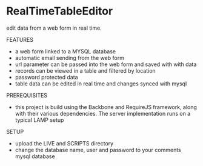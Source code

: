 # RealTimeTableEditor
edit data from a web form in real time. 

FEATURES
 - a web form linked to a MYSQL database
 - automatic email sending from the web form
 - url parameter can be passed into the web form and saved with with data
 - records can be viewed in a table and filtered by location
 - password protected data
 - table data can be edited in real time and changes synced with mysql
 
PREREQUISITES
 - this project is build using the Backbone and RequireJS framework, along with their various dependencies. The server implementation runs on a typical LAMP setup


SETUP
 - upload the LIVE and SCRIPTS directory
 - change the database name, user and password to your comments mysql database
